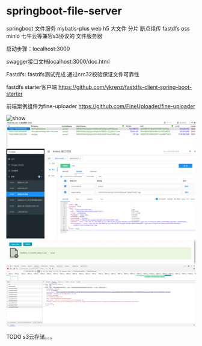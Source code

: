 # springboot-file-server
springboot 文件服务 mybatis-plus web h5 大文件 分片 断点续传 fastdfs oss minio 七牛云等兼容s3协议的 文件服务器

启动步骤：localhost:3000

swagger接口文档localhost:3000/doc.html

Fastdfs: fastdfs测试完成 通过crc32校验保证文件可靠性

fastdfs starter客户端 https://github.com/ykrenz/fastdfs-client-spring-boot-starter

前端案例组件为fine-uploader https://github.com/FineUploader/fine-uploader

![show](show.gif)
![db](db.png)
![api](api.png)
![api](request.png)

TODO s3云存储。。。



